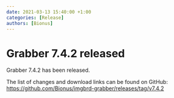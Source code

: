 ```yaml
---
date: 2021-03-13 15:40:00 +1:00
categories: [Release]
authors: [Bionus]
---
```



# Grabber 7.4.2 released

Grabber 7.4.2 has been released.

The list of changes and download links can be found on GitHub:  
<https://github.com/Bionus/imgbrd-grabber/releases/tag/v7.4.2>